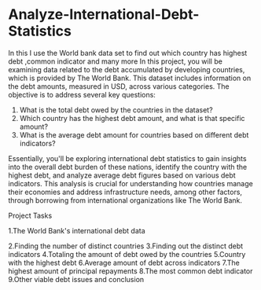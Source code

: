 # Analyze-International-Debt-Statistics
In this  I use the World bank data set to find out which country has highest debt ,common indicator and many more
In this project, you will be examining data related to the debt accumulated by developing countries, which is provided by The World Bank. This dataset includes information on the debt amounts, measured in USD, across various categories. The objective is to address several key questions:

1. What is the total debt owed by the countries in the dataset?
2. Which country has the highest debt amount, and what is that specific amount?
3. What is the average debt amount for countries based on different debt indicators?

Essentially, you'll be exploring international debt statistics to gain insights into the overall debt burden of these nations, identify the country with the highest debt, and analyze average debt figures based on various debt indicators. This analysis is crucial for understanding how countries manage their economies and address infrastructure needs, among other factors, through borrowing from international organizations like The World Bank.

Project Tasks

1.The World Bank's international debt data

2.Finding the number of distinct countries
3.Finding out the distinct debt indicators
4.Totaling the amount of debt owed by the countries
5.Country with the highest debt
6.Average amount of debt across indicators
7.The highest amount of principal repayments
8.The most common debt indicator
9.Other viable debt issues and conclusion
